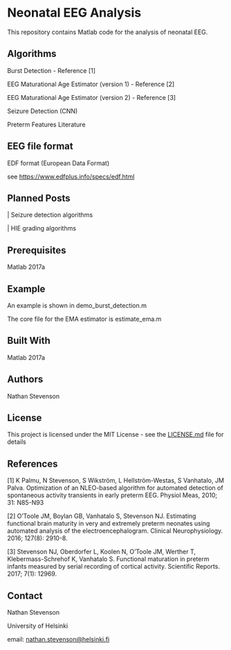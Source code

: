 # Neonatal EEG Analysis

This repository contains Matlab code for the analysis of neonatal EEG. 

## Algorithms

Burst Detection - Reference [1]

EEG Maturational Age Estimator (version 1) - Reference [2]

EEG Maturational Age Estimator (version 2) - Reference [3]

Seizure Detection (CNN)

Preterm Features Literature

##


## EEG file format

EDF format (European Data Format)

see https://www.edfplus.info/specs/edf.html

## Planned Posts

| Seizure detection algorithms

| HIE grading algorithms

## Prerequisites

Matlab 2017a

## Example 

An example is shown in demo_burst_detection.m

The core file for the EMA estimator is estimate_ema.m

## Built With

Matlab 2017a

## Authors

Nathan Stevenson

## License

This project is licensed under the MIT License - see the [LICENSE.md](LICENSE.md) file for details

## References

[1] K Palmu, N Stevenson, S Wikström, L Hellström-Westas, S Vanhatalo, JM Palva. Optimization of an NLEO-based algorithm for automated detection of spontaneous activity transients in early preterm EEG. Physiol Meas, 2010; 31: N85-N93 

[2] O’Toole JM, Boylan GB, Vanhatalo S, Stevenson NJ. Estimating functional brain maturity in very and extremely preterm neonates using automated analysis of the electroencephalogram. Clinical Neurophysiology. 2016; 127(8): 2910-8.

[3] Stevenson NJ, Oberdorfer L, Koolen N, O’Toole JM, Werther T, Klebermass-Schrehof K, Vanhatalo S. Functional maturation in preterm infants measured by serial recording of cortical activity. Scientific Reports. 2017; 7(1): 12969.

## Contact

Nathan Stevenson

University of Helsinki

email: nathan.stevenson@helsinki.fi

